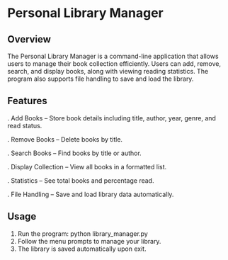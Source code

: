 # Personal Library Manager
## Overview
The Personal Library Manager is a command-line application that allows users to manage their book collection efficiently. Users can add, remove, search, and display books, along with viewing reading statistics. The program also supports file handling to save and load the library.
## Features
. Add Books – Store book details including title, author, year, genre, and read status.

. Remove Books – Delete books by title.

. Search Books – Find books by title or author.

. Display Collection – View all books in a formatted list.

. Statistics – See total books and percentage read.

. File Handling – Save and load library data automatically.

## Usage
1. Run the program: python library_manager.py
2. Follow the menu prompts to manage your library.
3. The library is saved automatically upon exit.










